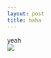 ```yaml
---
layout: post
title: haha
---
```

yeah  
![](https://sandbox.evernote.com/shard/s1/res/da6b62f6-ccf0-437a-940e-670f950a1345/1-hour-icon.png)